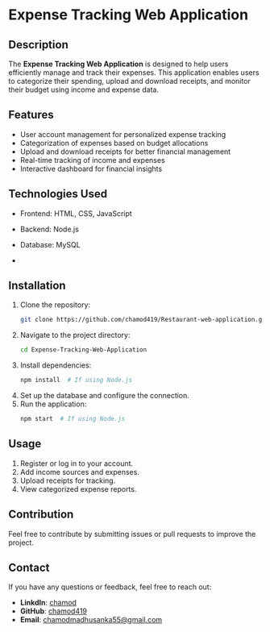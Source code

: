 # Expense Tracking Web Application

## Description
The **Expense Tracking Web Application** is designed to help users efficiently manage and track their expenses. This application enables users to categorize their spending, upload and download receipts, and monitor their budget using income and expense data.

## Features
- User account management for personalized expense tracking
- Categorization of expenses based on budget allocations
- Upload and download receipts for better financial management
- Real-time tracking of income and expenses
- Interactive dashboard for financial insights

## Technologies Used
- Frontend: HTML, CSS, JavaScript
- Backend: Node.js 
- Database: MySQL

- 
## Installation
1. Clone the repository:
   ```bash
   git clone https://github.com/chamod419/Restaurant-web-application.git
   ```
2. Navigate to the project directory:
   ```bash
   cd Expense-Tracking-Web-Application
   ```
3. Install dependencies:
   ```bash
   npm install  # If using Node.js
   ```
4. Set up the database and configure the connection.
5. Run the application:
   ```bash
   npm start  # If using Node.js
   ```

## Usage
1. Register or log in to your account.
2. Add income sources and expenses.
3. Upload receipts for tracking.
4. View categorized expense reports.

## Contribution
Feel free to contribute by submitting issues or pull requests to improve the project.


## Contact
If you have any questions or feedback, feel free to reach out:

- **LinkdIn**: [chamod](https://www.linkedin.com/in/chamod-madhusanka/)
- **GitHub**: [chamod419](https://github.com/chamod419)
- **Email**: chamodmadhusanka55@gmail.com
